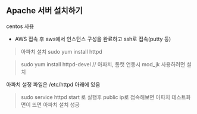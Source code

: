 ## Apache 서버 설치하기

centos 사용 

- AWS 접속 후 aws에서 인스턴스 구성을 완료하고 ssh로 접속(putty 등)

> 아파치 설치 
> sudo yum install httpd

> sudo yum install httpd-devel // 아파치, 톰캣 연동시 mod_jk 사용하려면 설치

아파치 설정 파일은 /etc/httpd 아래에 있음

> sudo service httpd start 로 실행후 public ip로 접속해보면 아파치 테스트화면이 뜨면 아파치 설치 성공
